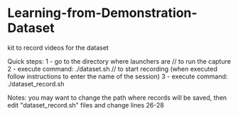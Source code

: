 # Learning-from-Demonstration-Dataset
kit to record videos for the dataset

Quick steps:
1 - go to the directory where launchers are
// to run the capture
2 - execute command: ./dataset.sh
// to start recording (when executed follow instructions to enter the name of the session)
3 - execute command: ./dataset_record.sh

Notes:
you may want to change the path where records will be saved, then edit "dataset_record.sh" files and change lines 26-28
